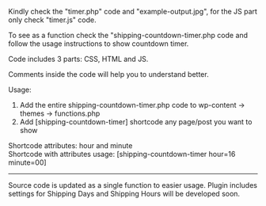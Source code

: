 Kindly check the "timer.php" code and "example-output.jpg", for the JS part only check "timer.js" code.

To see as a function check the "shipping-countdown-timer.php code and follow the usage instructions to show countdown timer.

Code includes 3 parts: CSS, HTML and JS.

Comments inside the code will help you to understand better.

Usage: 
1) Add the entire shipping-countdown-timer.php code to wp-content -> themes -> functions.php
2) Add [shipping-countdown-timer] shortcode any page/post you want to show

Shortcode attributes: hour and minute   
Shortcode with attributes usage: [shipping-countdown-timer hour=16 minute=00]

-----

Source code is updated as a single function to easier usage. Plugin includes settings for Shipping Days and Shipping Hours will be developed soon.
